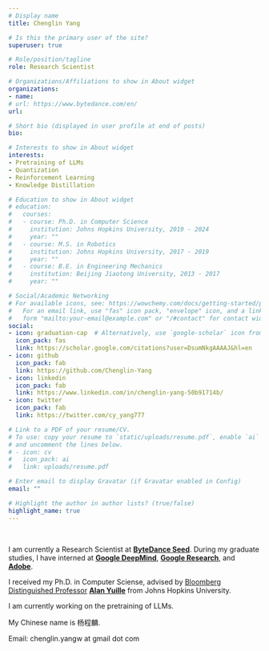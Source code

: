 ```yaml
---
# Display name
title: Chenglin Yang

# Is this the primary user of the site?
superuser: true

# Role/position/tagline
role: Research Scientist

# Organizations/Affiliations to show in About widget
organizations:
- name:
# url: https://www.bytedance.com/en/
url:

# Short bio (displayed in user profile at end of posts)
bio:

# Interests to show in About widget
interests:
- Pretraining of LLMs
- Quantization
- Reinforcement Learning
- Knowledge Distillation

# Education to show in About widget
# education:
#   courses:
#   - course: Ph.D. in Computer Science
#     institution: Johns Hopkins University, 2019 - 2024
#     year: ""
#   - course: M.S. in Robotics
#     institution: Johns Hopkins University, 2017 - 2019
#     year: ""
#   - course: B.E. in Engineering Mechanics
#     institution: Beijing Jiaotong University, 2013 - 2017
#     year: ""

# Social/Academic Networking
# For available icons, see: https://wowchemy.com/docs/getting-started/page-builder/#icons
#   For an email link, use "fas" icon pack, "envelope" icon, and a link in the
#   form "mailto:your-email@example.com" or "/#contact" for contact widget.
social:
- icon: graduation-cap  # Alternatively, use `google-scholar` icon from `ai` icon pack
  icon_pack: fas
  link: https://scholar.google.com/citations?user=DsumNkgAAAAJ&hl=en
- icon: github
  icon_pack: fab
  link: https://github.com/Chenglin-Yang
- icon: linkedin
  icon_pack: fab
  link: https://www.linkedin.com/in/chenglin-yang-50b91714b/
- icon: twitter
  icon_pack: fab
  link: https://twitter.com/cy_yang777 

# Link to a PDF of your resume/CV.
# To use: copy your resume to `static/uploads/resume.pdf`, enable `ai` icons in `params.toml`, 
# and uncomment the lines below.
# - icon: cv
#   icon_pack: ai
#   link: uploads/resume.pdf

# Enter email to display Gravatar (if Gravatar enabled in Config)
email: ""

# Highlight the author in author lists? (true/false)
highlight_name: true
---
```

<br/>

I am currently a Research Scientist at <a href="https://seed.bytedance.com/en/"><b>ByteDance Seed</b></a>. During my graduate studies, I have interned at <a href="https://deepmind.google/"> <b>Google DeepMind</b></a>, <a href="https://research.google/"> <b>Google Research</b></a>, and <a href="https://www.adobe.com/"> <b>Adobe</b></a>.

<!-- I received my Ph.D. in Computer Sciense, advised by <a href="https://en.wikipedia.org/wiki/Bloomberg_Distinguished_Professorships"> Bloomberg Distinguished Professor</a> <a href="https://cs.jhu.edu/~ayuille/"><b>Alan Yuille</b></a>, and M.S. in Robotics from Johns Hopkins University in 2024. -->

I received my Ph.D. in Computer Sciense, advised by <a href="https://en.wikipedia.org/wiki/Bloomberg_Distinguished_Professorships"> Bloomberg Distinguished Professor</a> <a href="https://cs.jhu.edu/~ayuille/"><b>Alan Yuille</b></a> from Johns Hopkins University.

I am currently working on the pretraining of LLMs.

<!-- Before that, I obtained my B.E. in Engineering Mechanics from Beijing Jiaotong University, where I was honored to work with <a href="https://en.wikipedia.org/wiki/Changjiang_Scholars_Program"> Changjiang Distinguished Professor</a> <a href="https://scholar.google.com.hk/citations?user=rNzP5OAAAAAJ&hl=zh-CN"> <b>Yue-Sheng Wang</b></a>. -->

<!-- During my graduate studies, I have interned at <a href="https://deepmind.google/"> <b>Google DeepMind</b></a>, <a href="https://research.google/"> <b>Google Research</b></a>, and <a href="https://www.adobe.com/"> <b>Adobe</b></a>. -->

My Chinese name is 杨程麟.

Email: chenglin.yangw at gmail dot com

<!--  {{< icon name="download" pack="fas" >}} Download my {{< staticref "uploads/demo_resume.pdf" "newtab" >}}resumé{{< /staticref >}}. -->
